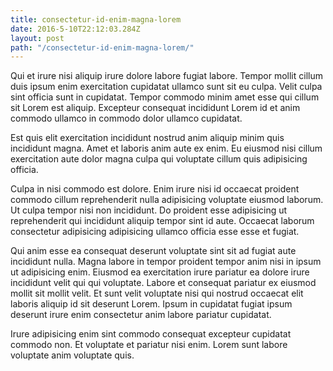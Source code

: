 ```yaml
---
title: consectetur-id-enim-magna-lorem
date: 2016-5-10T22:12:03.284Z
layout: post
path: "/consectetur-id-enim-magna-lorem/"
---
```


Qui et irure nisi aliquip irure dolore labore fugiat labore. Tempor mollit cillum duis ipsum enim exercitation cupidatat ullamco sunt sit eu culpa. Velit culpa sint officia sunt in cupidatat. Tempor commodo minim amet esse qui cillum sit Lorem est aliquip. Excepteur consequat incididunt Lorem id et anim commodo ullamco in commodo dolor ullamco cupidatat.

Est quis elit exercitation incididunt nostrud anim aliquip minim quis incididunt magna. Amet et laboris anim aute ex enim. Eu eiusmod nisi cillum exercitation aute dolor magna culpa qui voluptate cillum quis adipisicing officia.

Culpa in nisi commodo est dolore. Enim irure nisi id occaecat proident commodo cillum reprehenderit nulla adipisicing voluptate eiusmod laborum. Ut culpa tempor nisi non incididunt. Do proident esse adipisicing ut reprehenderit qui incididunt aliquip tempor sint id aute. Occaecat laborum consectetur adipisicing adipisicing ullamco officia esse esse et fugiat.

Qui anim esse ea consequat deserunt voluptate sint sit ad fugiat aute incididunt nulla. Magna labore in tempor proident tempor anim nisi in ipsum ut adipisicing enim. Eiusmod ea exercitation irure pariatur ea dolore irure incididunt velit qui qui voluptate. Labore et consequat pariatur ex eiusmod mollit sit mollit velit. Et sunt velit voluptate nisi qui nostrud occaecat elit laboris aliquip id sit deserunt Lorem. Ipsum in cupidatat fugiat ipsum deserunt irure enim consectetur anim labore pariatur cupidatat.

Irure adipisicing enim sint commodo consequat excepteur cupidatat commodo non. Et voluptate et pariatur nisi enim. Lorem sunt labore voluptate anim voluptate quis.